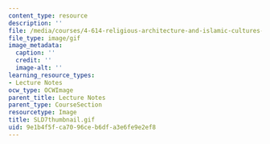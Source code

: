```yaml
---
content_type: resource
description: ''
file: /media/courses/4-614-religious-architecture-and-islamic-cultures-fall-2002/9e1b4f5fca7096ceb6dfa3e6fe9e2ef8_SLD7thumbnail.gif
file_type: image/gif
image_metadata:
  caption: ''
  credit: ''
  image-alt: ''
learning_resource_types:
- Lecture Notes
ocw_type: OCWImage
parent_title: Lecture Notes
parent_type: CourseSection
resourcetype: Image
title: SLD7thumbnail.gif
uid: 9e1b4f5f-ca70-96ce-b6df-a3e6fe9e2ef8
---
```

